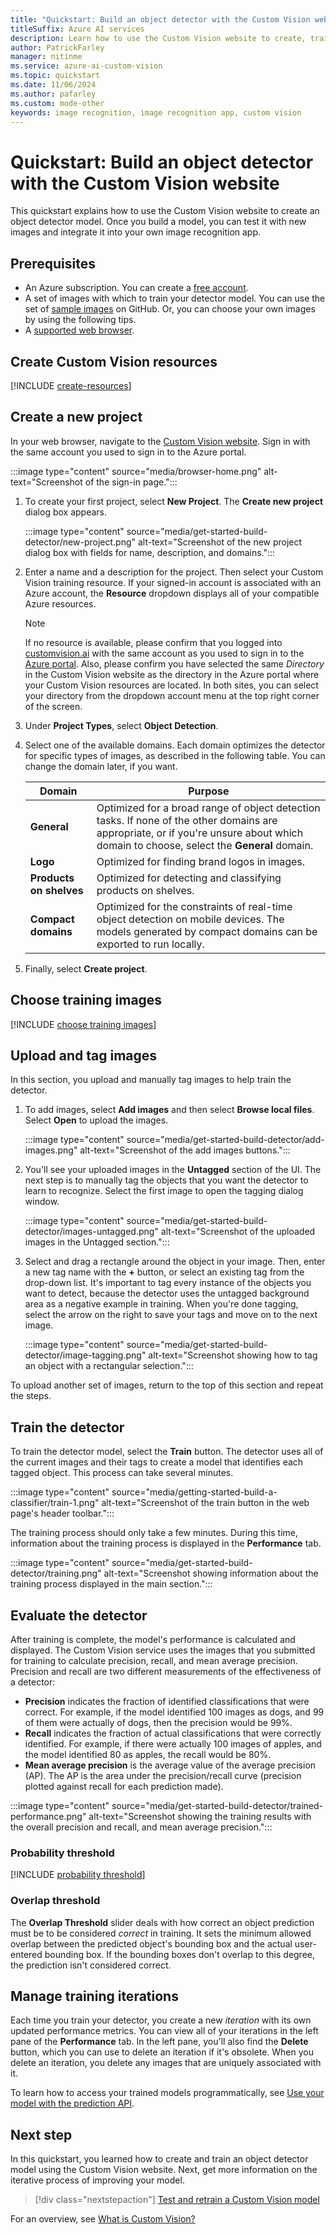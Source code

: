 ```yaml
---
title: "Quickstart: Build an object detector with the Custom Vision website"
titleSuffix: Azure AI services
description: Learn how to use the Custom Vision website to create, train, and test an object detector model.
author: PatrickFarley
manager: nitinme
ms.service: azure-ai-custom-vision
ms.topic: quickstart
ms.date: 11/06/2024
ms.author: pafarley
ms.custom: mode-other
keywords: image recognition, image recognition app, custom vision
---
```


# Quickstart: Build an object detector with the Custom Vision website

This quickstart explains how to use the Custom Vision website to create an object detector model. Once you build a model, you can test it with new images and integrate it into your own image recognition app.

## Prerequisites

- An Azure subscription. You can create a [free account](https://azure.microsoft.com/free/cognitive-services/).
- A set of images with which to train your detector model. You can use the set of [sample images](https://github.com/Azure-Samples/cognitive-services-python-sdk-samples/tree/master/samples/vision/images) on GitHub. Or, you can choose your own images by using the following tips.
- A [supported web browser](overview.md#supported-browsers-for-custom-vision-web-portal).

## Create Custom Vision resources

[!INCLUDE [create-resources](includes/create-resources.md)]

## Create a new project

In your web browser, navigate to the [Custom Vision website](https://customvision.ai). Sign in with the same account you used to sign in to the Azure portal.

:::image type="content" source="media/browser-home.png" alt-text="Screenshot of the sign-in page.":::

1. To create your first project, select **New Project**. The **Create new project** dialog box appears.

    :::image type="content" source="media/get-started-build-detector/new-project.png" alt-text="Screenshot of the new project dialog box with fields for name, description, and domains.":::

1. Enter a name and a description for the project. Then select your Custom Vision training resource. If your signed-in account is associated with an Azure account, the **Resource** dropdown displays all of your compatible Azure resources.

   > [!NOTE]
   > If no resource is available, please confirm that you logged into [customvision.ai](https://customvision.ai) with the same account as you used to sign in to the [Azure portal](https://portal.azure.com). Also, please confirm you have selected the same *Directory* in the Custom Vision website as the directory in the Azure portal where your Custom Vision resources are located. In both sites, you can select your directory from the dropdown account menu at the top right corner of the screen.

1. Under **Project Types**, select **Object Detection**.

1. Select one of the available domains. Each domain optimizes the detector for specific types of images, as described in the following table. You can change the domain later, if you want.

    |Domain|Purpose|
    |---|---|
    |__General__| Optimized for a broad range of object detection tasks. If none of the other domains are appropriate, or if you're unsure about which domain to choose, select the __General__ domain. |
    |__Logo__|Optimized for finding brand logos in images.|
    |__Products on shelves__|Optimized for detecting and classifying products on shelves.|
    |__Compact domains__| Optimized for the constraints of real-time object detection on mobile devices. The models generated by compact domains can be exported to run locally.|

1. Finally, select __Create project__.

## Choose training images

[!INCLUDE [choose training images](includes/choose-training-images.md)]

## Upload and tag images

In this section, you upload and manually tag images to help train the detector. 

1. To add images, select __Add images__ and then select __Browse local files__. Select __Open__ to upload the images.

    :::image type="content" source="media/get-started-build-detector/add-images.png" alt-text="Screenshot of the add images buttons.":::

1. You'll see your uploaded images in the **Untagged** section of the UI. The next step is to manually tag the objects that you want the detector to learn to recognize. Select the first image to open the tagging dialog window.

    :::image type="content" source="media/get-started-build-detector/images-untagged.png" alt-text="Screenshot of the uploaded images in the Untagged section.":::

1. Select and drag a rectangle around the object in your image. Then, enter a new tag name with the **+** button, or select an existing tag from the drop-down list. It's important to tag every instance of the objects you want to detect, because the detector uses the untagged background area as a negative example in training. When you're done tagging, select the arrow on the right to save your tags and move on to the next image.

    :::image type="content" source="media/get-started-build-detector/image-tagging.png" alt-text="Screenshot showing how to tag an object with a rectangular selection.":::

To upload another set of images, return to the top of this section and repeat the steps.

## Train the detector

To train the detector model, select the **Train** button. The detector uses all of the current images and their tags to create a model that identifies each tagged object. This process can take several minutes.

:::image type="content" source="media/getting-started-build-a-classifier/train-1.png" alt-text="Screenshot of the train button in the web page's header toolbar.":::

The training process should only take a few minutes. During this time, information about the training process is displayed in the **Performance** tab.

:::image type="content" source="media/get-started-build-detector/training.png" alt-text="Screenshot showing information about the training process displayed in the main section.":::

## Evaluate the detector

After training is complete, the model's performance is calculated and displayed. The Custom Vision service uses the images that you submitted for training to calculate precision, recall, and mean average precision. Precision and recall are two different measurements of the effectiveness of a detector:

- **Precision** indicates the fraction of identified classifications that were correct. For example, if the model identified 100 images as dogs, and 99 of them were actually of dogs, then the precision would be 99%.
- **Recall** indicates the fraction of actual classifications that were correctly identified. For example, if there were actually 100 images of apples, and the model identified 80 as apples, the recall would be 80%.
- **Mean average precision** is the average value of the average precision (AP). The AP is the area under the precision/recall curve (precision plotted against recall for each prediction made).

:::image type="content" source="media/get-started-build-detector/trained-performance.png" alt-text="Screenshot showing the training results with the overall precision and recall, and mean average precision.":::

### Probability threshold

[!INCLUDE [probability threshold](includes/probability-threshold.md)]

### Overlap threshold

The **Overlap Threshold** slider deals with how correct an object prediction must be to be considered *correct* in training. It sets the minimum allowed overlap between the predicted object's bounding box and the actual user-entered bounding box. If the bounding boxes don't overlap to this degree, the prediction isn't considered correct.

## Manage training iterations

Each time you train your detector, you create a new _iteration_ with its own updated performance metrics. You can view all of your iterations in the left pane of the **Performance** tab. In the left pane, you'll also find the **Delete** button, which you can use to delete an iteration if it's obsolete. When you delete an iteration, you delete any images that are uniquely associated with it.

To learn how to access your trained models programmatically, see [Use your model with the prediction API](./use-prediction-api.md).

## Next step

In this quickstart, you learned how to create and train an object detector model using the Custom Vision website. Next, get more information on the iterative process of improving your model.

> [!div class="nextstepaction"]
> [Test and retrain a Custom Vision model](test-your-model.md)

For an overview, see [What is Custom Vision?](./overview.md)
